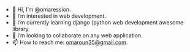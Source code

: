 - 👋 Hi, I’m @omaression.
- 👀 I’m interested in web development.
- 🌱 I’m currently learning django (python web development awesome library.
- 💞️ I’m looking to collaborate on any web application.
- 📫 How to reach me: omaroun35@gmail.com.

<!---
omaression/omaression is a ✨ special ✨ repository because its `README.md` (this file) appears on your GitHub profile.
You can click the Preview link to take a look at your changes.
--->
